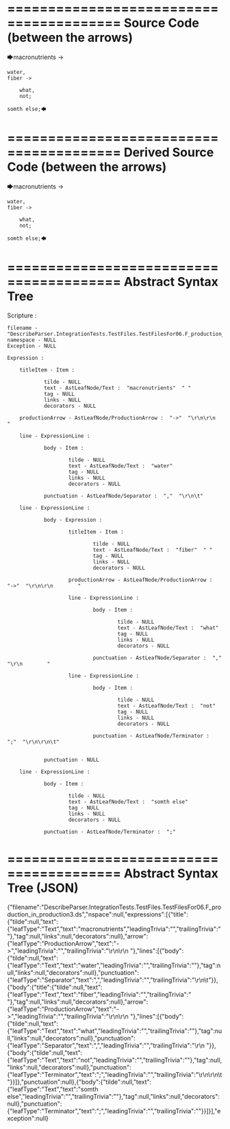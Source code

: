 ========================================
Source Code (between the arrows)
========================================

🡆macronutrients ->

    water,
	fiber ->

        what,
        not;

	somth else;🡄

========================================
Derived Source Code (between the arrows)
========================================

🡆macronutrients ->

    water,
	fiber ->

        what,
        not;

	somth else;🡄

========================================
Abstract Syntax Tree
========================================

Scripture : 

    filename - "DescribeParser.IntegrationTests.TestFiles.TestFilesFor06.F_production_in_production3.ds"
    namespace - NULL
    Exception - NULL

    Expression : 
    
        titleItem - Item : 
            
                tilde - NULL
                text - AstLeafNode/Text :  "macronutrients"  " "
                tag - NULL
                links - NULL
                decorators - NULL
            
        productionArrow - AstLeafNode/ProductionArrow :  "->"  "\r\n\r\n    "
    
        line - ExpressionLine : 
            
                body - Item : 
                    
                        tilde - NULL
                        text - AstLeafNode/Text :  "water" 
                        tag - NULL
                        links - NULL
                        decorators - NULL
                    
                punctuation - AstLeafNode/Separator :  ","  "\r\n\t"
            
        line - ExpressionLine : 
            
                body - Expression : 
                    
                        titleItem - Item : 
                            
                                tilde - NULL
                                text - AstLeafNode/Text :  "fiber"  " "
                                tag - NULL
                                links - NULL
                                decorators - NULL
                            
                        productionArrow - AstLeafNode/ProductionArrow :  "->"  "\r\n\r\n        "
                    
                        line - ExpressionLine : 
                            
                                body - Item : 
                                    
                                        tilde - NULL
                                        text - AstLeafNode/Text :  "what" 
                                        tag - NULL
                                        links - NULL
                                        decorators - NULL
                                    
                                punctuation - AstLeafNode/Separator :  ","  "\r\n        "
                            
                        line - ExpressionLine : 
                            
                                body - Item : 
                                    
                                        tilde - NULL
                                        text - AstLeafNode/Text :  "not" 
                                        tag - NULL
                                        links - NULL
                                        decorators - NULL
                                    
                                punctuation - AstLeafNode/Terminator :  ";"  "\r\n\r\n\t"
                            
                    
                punctuation - NULL
            
        line - ExpressionLine : 
            
                body - Item : 
                    
                        tilde - NULL
                        text - AstLeafNode/Text :  "somth else" 
                        tag - NULL
                        links - NULL
                        decorators - NULL
                    
                punctuation - AstLeafNode/Terminator :  ";" 
            
    
========================================
Abstract Syntax Tree (JSON)
========================================

{"filename":"DescribeParser.IntegrationTests.TestFiles.TestFilesFor06.F_production_in_production3.ds","nspace":null,"expressions":[{"title":{"tilde":null,"text":{"leafType":"Text","text":"macronutrients","leadingTrivia":"","trailingTrivia":" "},"tag":null,"links":null,"decorators":null},"arrow":{"leafType":"ProductionArrow","text":"->","leadingTrivia":"","trailingTrivia":"\r\n\r\n    "},"lines":[{"body":{"tilde":null,"text":{"leafType":"Text","text":"water","leadingTrivia":"","trailingTrivia":""},"tag":null,"links":null,"decorators":null},"punctuation":{"leafType":"Separator","text":",","leadingTrivia":"","trailingTrivia":"\r\n\t"}},{"body":{"title":{"tilde":null,"text":{"leafType":"Text","text":"fiber","leadingTrivia":"","trailingTrivia":" "},"tag":null,"links":null,"decorators":null},"arrow":{"leafType":"ProductionArrow","text":"->","leadingTrivia":"","trailingTrivia":"\r\n\r\n        "},"lines":[{"body":{"tilde":null,"text":{"leafType":"Text","text":"what","leadingTrivia":"","trailingTrivia":""},"tag":null,"links":null,"decorators":null},"punctuation":{"leafType":"Separator","text":",","leadingTrivia":"","trailingTrivia":"\r\n        "}},{"body":{"tilde":null,"text":{"leafType":"Text","text":"not","leadingTrivia":"","trailingTrivia":""},"tag":null,"links":null,"decorators":null},"punctuation":{"leafType":"Terminator","text":";","leadingTrivia":"","trailingTrivia":"\r\n\r\n\t"}}]},"punctuation":null},{"body":{"tilde":null,"text":{"leafType":"Text","text":"somth else","leadingTrivia":"","trailingTrivia":""},"tag":null,"links":null,"decorators":null},"punctuation":{"leafType":"Terminator","text":";","leadingTrivia":"","trailingTrivia":""}}]}],"exception":null}